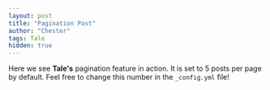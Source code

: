 ```yaml
---
layout: post
title: "Pagination Post"
author: "Chester"
tags: Tale
hidden: true
---
```


Here we see **Tale's** pagination feature in action. It is set to 5 posts per page by default. Feel free to change this number in the `_config.yml` file!
